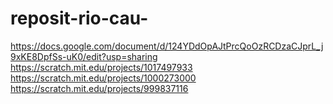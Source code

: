# reposit-rio-cau-
https://docs.google.com/document/d/124YDdOpAJtPrcQoOzRCDzaCJprL_j9xKE8DpfSs-uK0/edit?usp=sharing
https://scratch.mit.edu/projects/1017497933
https://scratch.mit.edu/projects/1000273000
https://scratch.mit.edu/projects/999837116
